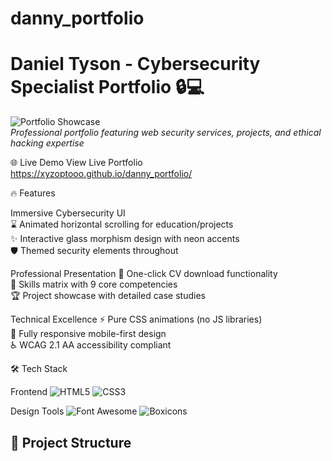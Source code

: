 # danny_portfolio
# Daniel Tyson - Cybersecurity Specialist Portfolio 🔒💻

![Portfolio Showcase](https://i.imgur.com/JqYe3W2.png)  
*Professional portfolio featuring web security services, projects, and ethical hacking expertise*

 🌐 Live Demo
View Live Portfolio https://xyzoptooo.github.io/danny_portfolio/

🔥 Features

Immersive Cybersecurity UI  
  ⌛ Animated horizontal scrolling for education/projects  
  ✨ Interactive glass morphism design with neon accents  
  🛡️ Themed security elements throughout  

  Professional Presentation
  📄 One-click CV download functionality  
  🎯 Skills matrix with 9 core competencies  
  🏆 Project showcase with detailed case studies  

  Technical Excellence
  ⚡ Pure CSS animations (no JS libraries)  
  📱 Fully responsive mobile-first design  
  ♿ WCAG 2.1 AA accessibility compliant  

 🛠️ Tech Stack

Frontend 
![HTML5](https://img.shields.io/badge/HTML5-E34F26?style=for-the-badge&logo=html5&logoColor=white)
![CSS3](https://img.shields.io/badge/CSS3-1572B6?style=for-the-badge&logo=css3&logoColor=white)

Design Tools
![Font Awesome](https://img.shields.io/badge/Font_Awesome-339AF0?style=for-the-badge&logo=fontawesome&logoColor=white)
![Boxicons](https://img.shields.io/badge/Boxicons-3895D3?style=for-the-badge)

## 📁 Project Structure
